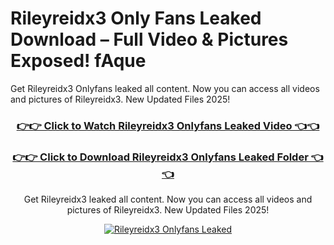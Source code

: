 # Rileyreidx3 Only Fans Leaked Download – Full Video & Pictures Exposed! fAque

Get Rileyreidx3 Onlyfans leaked all content. Now you can access all videos and pictures of Rileyreidx3. New Updated Files 2025!  
<div align="center">
  
### [👉👉 Click to Watch Rileyreidx3 Onlyfans Leaked Video 👈👈](https://links2leaks.com/rileyreidx3)  
### [👉👉 Click to Download Rileyreidx3 Onlyfans Leaked Folder 👈👈](https://links2leaks.com/rileyreidx3)  

Get Rileyreidx3 leaked all content. Now you can access all videos and pictures of Rileyreidx3. New Updated Files 2025!  

[![Rileyreidx3 Onlyfans Leaked](https://i.ibb.co/93hzkbrt/l2l.gif)](https://links2leaks.com/rileyreidx3)  

</div>
